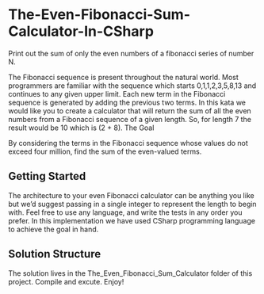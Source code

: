 # The-Even-Fibonacci-Sum-Calculator-In-CSharp
Print out the sum of only the even numbers of a fibonacci series of number N.

The Fibonacci sequence is present throughout the natural world. Most programmers are familiar with the sequence which starts 0,1,1,2,3,5,8,13 and continues to any given upper limit. Each new term in the Fibonacci sequence is generated by adding the previous two terms. In this kata we would like you to create a calculator that will return the sum of all the even numbers from a Fibonacci sequence of a given length. So, for length 7 the result would be 10 which is (2 + 8). The Goal

By considering the terms in the Fibonacci sequence whose values do not exceed four million, find the sum of the even-valued terms.

## Getting Started

The architecture to your even Fibonacci calculator can be anything you like but we’d suggest passing in a single integer to represent the length to begin with. Feel free to use any language, and write the tests in any order you prefer.
In this implementation we have used CSharp programming language to achieve the goal in hand.

## Solution Structure

The solution lives in the The_Even_Fibonacci_Sum_Calculator folder of this project. Compile and excute. Enjoy!
